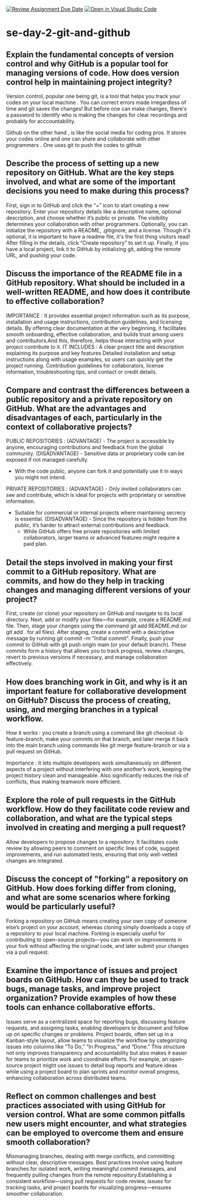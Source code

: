[![Review Assignment Due Date](https://classroom.github.com/assets/deadline-readme-button-22041afd0340ce965d47ae6ef1cefeee28c7c493a6346c4f15d667ab976d596c.svg)](https://classroom.github.com/a/8wgCKhpZ)
[![Open in Visual Studio Code](https://classroom.github.com/assets/open-in-vscode-2e0aaae1b6195c2367325f4f02e2d04e9abb55f0b24a779b69b11b9e10269abc.svg)](https://classroom.github.com/online_ide?assignment_repo_id=18799534&assignment_repo_type=AssignmentRepo)
# se-day-2-git-and-github
## Explain the fundamental concepts of version control and why GitHub is a popular tool for managing versions of code. How does version control help in maintaining project integrity?
Version control, popular one being git, is a tool that helps you track your codes on your local machine . You can correct errors made irregardless of time and git saves the changes! But before one can make changes, there's a password to identify who is making the changes for clear recordings and probably for acccountability.

Github on the other hand , is like the social media for coding pros. It stores your codes online and one can share and collaborate with other programmers . One uses git to push the codes to github 

## Describe the process of setting up a new repository on GitHub. What are the key steps involved, and what are some of the important decisions you need to make during this process?
First, sign in to GitHub and click the “+” icon to start creating a new repository.
Enter your repository details like a descriptive name, optional description, and choose whether it’s public or private. The visibility determines your collaboration with other programmers.
Optionally, you can initialize the repository with a README, .gitignore, and a license. Though it's optional, it is important to have a readme file, it's the first thing visitors read!
After filling in the details, click “Create repository” to set it up.
Finally, if you have a local project, link it to GitHub by initializing git, adding the remote URL, and pushing your code.
## Discuss the importance of the README file in a GitHub repository. What should be included in a well-written README, and how does it contribute to effective collaboration?
IMPORTANCE :
It provides essential project information such as its purpose, installation and usage instructions, contribution guidelines, and licensing details. By offering clear documentation at the very beginning, it facilitates smooth onboarding, effective collaboration, and builds trust among users and contributors.And this, therefore, helps those interacting with your project contribute to it.
IT INCLUDES :
A clear project title and description explaining its purpose and key features
Detailed installation and setup instructions along with usage examples, so users can quickly get the project running.
Contribution guidelines for collaborators, license information, troubleshooting tips, and contact or credit details.
## Compare and contrast the differences between a public repository and a private repository on GitHub. What are the advantages and disadvantages of each, particularly in the context of collaborative projects?
PUBLIC REPOSITORIES :
 (ADVANTAGE) - The project is accessible by anyone, encouraging contributions and feedback from the global community.
(DISADVANTAGE) - Sensitive data or proprietary code can be exposed if not managed carefully.
 - With the code public, anyone can fork it and potentially use it in ways you might not intend.

PRIVATE REPOSITORIES :
(ADVANTAGE) - Only invited collaborators can see and contribute, which is ideal for projects with proprietary or sensitive information.
- Suitable for commercial or internal projects where maintaining secrecy is essential.
(DISADVANTAGE) - Since the repository is hidden from the public, it’s harder to attract external contributions and feedback.
  - While GitHub offers free private repositories with limited collaborators, larger teams or advanced features might require a paid plan.
## Detail the steps involved in making your first commit to a GitHub repository. What are commits, and how do they help in tracking changes and managing different versions of your project?
 First, create (or clone) your repository on GitHub and navigate to its local directory. Next, add or modify your files—for example, create a README.md file. Then, stage your changes using the command git add README.md (or git add . for all files). After staging, create a commit with a descriptive message by running git commit -m "Initial commit". Finally, push your commit to GitHub with git push origin main (or your default branch).
 These commits form a history that allows you to track progress, review changes, revert to previous versions if necessary, and manage collaboration effectively.

## How does branching work in Git, and why is it an important feature for collaborative development on GitHub? Discuss the process of creating, using, and merging branches in a typical workflow.
How it works :
 you create a branch using a command like git checkout -b feature-branch, make your commits on that branch, and later merge it back into the main branch using commands like git merge feature-branch or via a pull request on GitHub.

 Importance :
 It lets multiple developers work simultaneously on different aspects of a project without interfering with one another’s work, keeping the project history clean and manageable.
Also significantly reduces the risk of conflicts, thus making teamwork more efficient.
 
## Explore the role of pull requests in the GitHub workflow. How do they facilitate code review and collaboration, and what are the typical steps involved in creating and merging a pull request?
Allow developers to propose changes to a repository. It facilitates code review by allowing peers to comment on specific lines of code, suggest improvements, and run automated tests, ensuring that only well-vetted changes are integrated. 
## Discuss the concept of "forking" a repository on GitHub. How does forking differ from cloning, and what are some scenarios where forking would be particularly useful?
Forking a repository on GitHub means creating your own copy of someone else’s project on your account, whereas cloning simply downloads a copy of a repository to your local machine.
Forking is especially useful for contributing to open-source projects—you can work on improvements in your fork without affecting the original code, and later submit your changes via a pull request.
## Examine the importance of issues and project boards on GitHub. How can they be used to track bugs, manage tasks, and improve project organization? Provide examples of how these tools can enhance collaborative efforts.
 Issues serve as a centralized space for reporting bugs, discussing feature requests, and assigning tasks, enabling developers to document and follow up on specific changes or problems. Project boards, often set up in a Kanban-style layout, allow teams to visualize the workflow by categorizing issues into columns like “To Do,” “In Progress,” and “Done.” This structure not only improves transparency and accountability but also makes it easier for teams to prioritize work and coordinate efforts. For example, an open-source project might use issues to detail bug reports and feature ideas while using a project board to plan sprints and monitor overall progress, enhancing collaboration across distributed teams.

## Reflect on common challenges and best practices associated with using GitHub for version control. What are some common pitfalls new users might encounter, and what strategies can be employed to overcome them and ensure smooth collaboration?
Mismanaging branches, dealing with merge conflicts, and committing without clear, descriptive messages. 
Best practices involve using feature branches for isolated work, writing meaningful commit messages, and frequently pulling changes from the remote repository.Establishing a consistent workflow—using pull requests for code review, issues for tracking tasks, and project boards for visualizing progress—ensures smoother collaboration.
